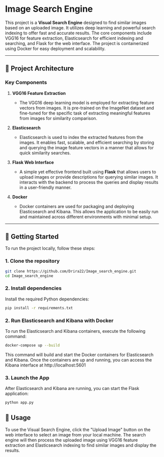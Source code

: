 # Image Search Engine

This project is a **Visual Search Engine** designed to find similar images based on an uploaded image. It utilizes deep learning and powerful search indexing to offer fast and accurate results. The core components include VGG16 for feature extraction, Elasticsearch for efficient indexing and searching, and Flask for the web interface. The project is containerized using Docker for easy deployment and scalability.

---

## 📂 Project Architecture

### Key Components

1. **VGG16 Feature Extraction**
   - The VGG16 deep learning model is employed for extracting feature vectors from images. It is pre-trained on the ImageNet dataset and fine-tuned for the specific task of extracting meaningful features from images for similarity comparison.

2. **Elasticsearch**
   - Elasticsearch is used to index the extracted features from the images. It enables fast, scalable, and efficient searching by storing and querying the image feature vectors in a manner that allows for quick similarity searches.

3. **Flask Web Interface**
   - A simple yet effective frontend built using **Flask** that allows users to upload images or provide descriptions for querying similar images. It interacts with the backend to process the queries and display results in a user-friendly manner.

4. **Docker**
   - Docker containers are used for packaging and deploying Elasticsearch and Kibana. This allows the application to be easily run and maintained across different environments with minimal setup.

---

## 🚀 Getting Started

To run the project locally, follow these steps:

### 1. Clone the repository

```bash
git clone https://github.com/Drira22/Image_search_engine.git
cd Image_search_engine
```

### 2. Install dependencies
Install the required Python dependencies:

```bash
pip install -r requirements.txt
```

### 2. Run Elasticsearch and Kibana with Docker
To run the Elasticsearch and Kibana containers, execute the following command:
```bash
docker-compose up --build
```
This command will build and start the Docker containers for Elasticsearch and Kibana. Once the containers are up and running, you can access the Kibana interface at http://localhost:5601

### 3. Launch the App
After Elasticsearch and Kibana are running, you can start the Flask application:
```bash
python app.py
```

## 📄 Usage

To use the Visual Search Engine, click the "Upload Image" button on the web interface to select an image from your local machine. The search engine will then process the uploaded image using VGG16 feature extraction and Elasticsearch indexing to find similar images and display the results.
